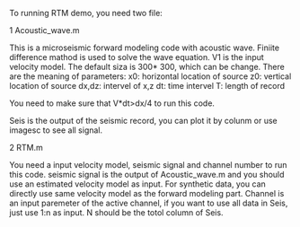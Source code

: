 To running RTM demo, you need two file:

1 Acoustic_wave.m    

This is a microseismic forward modeling code with acoustic wave. Finiite difference mathod is used to solve the wave equation.
V1 is the input velocity model. The default siza is 300* 300, which can be change.
There are the meaning of parameters:
x0: horizontal location of source
z0: vertical location of source
dx,dz: intervel of x,z
dt: time intervel
T: length of record

You need to make sure that V*dt>dx/4 to run this code.

Seis is the output of the seismic record, you can plot it by colunm or use imagesc to see all signal.


2 RTM.m    

You need a input velocity model, seismic signal and channel number to run this code.
seismic signal is the output of Acoustic_wave.m and you should use an estimated velocity model as input. For synthetic data, you can directly use same velocity model as the forward modeling part.
Channel is an input paremeter of the active channel, if you want to use all data in Seis, just use 1:n as input. N should be the totol column of Seis.

